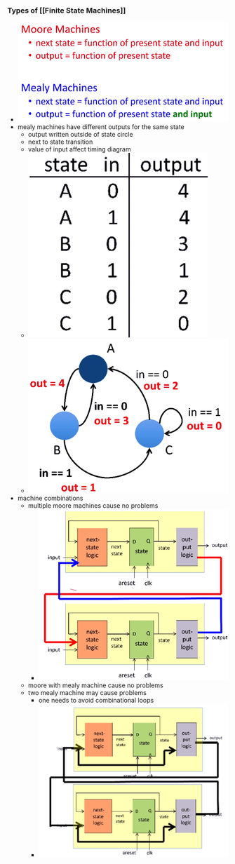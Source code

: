 ### Types of [[Finite State Machines]]
+ ![](../../../z_images/Pasted%20image%2020221031173538.png)
+ mealy machines have different outputs for the same state
	+ output written outside of state circle
	+ next to state transition
	+ value of input affect timing diagram
	+ ![](../../../z_images/Pasted%20image%2020221031173749.png)
	+ ![](../../../z_images/Pasted%20image%2020221031173711.png)
+ machine combinations
	+ multiple moore machines cause no problems
		+ ![](../../../z_images/Pasted%20image%2020221031174731.png)
	+ moore with mealy machine cause no problems
	+ two mealy machine may cause problems
		+ one needs to avoid combinational loops
		+ ![](../../../z_images/Pasted%20image%2020221031174837.png)